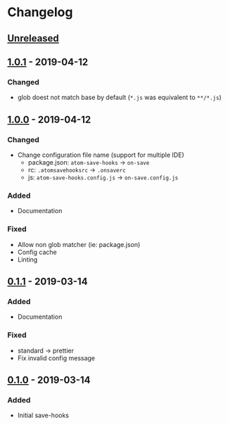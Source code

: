 # Changelog

## [Unreleased]

## [1.0.1] - 2019-04-12

### Changed

- glob doest not match base by default (`*.js` was equivalent to `**/*.js`)

## [1.0.0] - 2019-04-12

### Changed

- Change configuration file name (support for multiple IDE)
  - package.json: `atom-save-hooks` -> `on-save`
  - rc: `.atomsavehooksrc` -> `.onsaverc`
  - js: `atom-save-hooks.config.js` -> `on-save.config.js`

### Added

- Documentation

### Fixed

- Allow non glob matcher (ie: package.json)
- Config cache
- Linting

## [0.1.1] - 2019-03-14

### Added

- Documentation

### Fixed

- standard -> prettier
- Fix invalid config message

## [0.1.0] - 2019-03-14

### Added

- Initial save-hooks

[unreleased]: https://github.com/oomathias/atom-save-hooks/compare/v1.0.1...master
[1.0.1]: https://github.com/oomathias/atom-save-hooks/releases/tag/v1.0.1
[1.0.0]: https://github.com/oomathias/atom-save-hooks/releases/tag/v1.0.0
[0.1.1]: https://github.com/oomathias/atom-save-hooks/releases/tag/v0.1.1
[0.1.0]: https://github.com/oomathias/atom-save-hooks/releases/tag/v0.1.0

